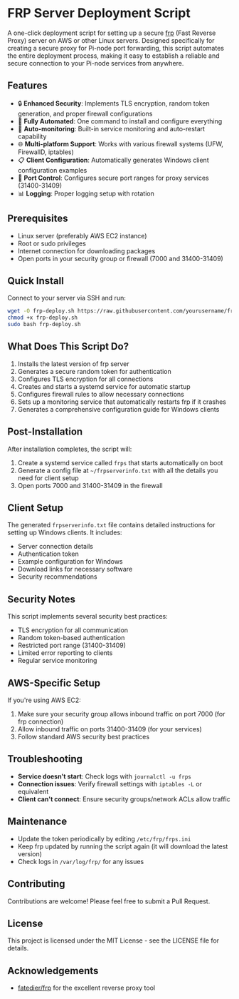 # FRP Server Deployment Script

A one-click deployment script for setting up a secure [frp](https://github.com/fatedier/frp) (Fast Reverse Proxy) server on AWS or other Linux servers. Designed specifically for creating a secure proxy for Pi-node port forwarding, this script automates the entire deployment process, making it easy to establish a reliable and secure connection to your Pi-node services from anywhere.

## Features

- 🔒 **Enhanced Security**: Implements TLS encryption, random token generation, and proper firewall configurations
- 🚀 **Fully Automated**: One command to install and configure everything
- 🔄 **Auto-monitoring**: Built-in service monitoring and auto-restart capability
- 🌐 **Multi-platform Support**: Works with various firewall systems (UFW, FirewallD, iptables)
- 📋 **Client Configuration**: Automatically generates Windows client configuration examples
- 🔧 **Port Control**: Configures secure port ranges for proxy services (31400-31409)
- 📊 **Logging**: Proper logging setup with rotation

## Prerequisites

- Linux server (preferably AWS EC2 instance)
- Root or sudo privileges
- Internet connection for downloading packages
- Open ports in your security group or firewall (7000 and 31400-31409)

## Quick Install

Connect to your server via SSH and run:

```bash
wget -O frp-deploy.sh https://raw.githubusercontent.com/yourusername/frp-server-deploy/main/frp-deploy.sh
chmod +x frp-deploy.sh
sudo bash frp-deploy.sh
```

## What Does This Script Do?

1. Installs the latest version of frp server
2. Generates a secure random token for authentication
3. Configures TLS encryption for all connections
4. Creates and starts a systemd service for automatic startup
5. Configures firewall rules to allow necessary connections
6. Sets up a monitoring service that automatically restarts frp if it crashes
7. Generates a comprehensive configuration guide for Windows clients

## Post-Installation

After installation completes, the script will:

1. Create a systemd service called `frps` that starts automatically on boot
2. Generate a config file at `~/frpserverinfo.txt` with all the details you need for client setup
3. Open ports 7000 and 31400-31409 in the firewall

## Client Setup

The generated `frpserverinfo.txt` file contains detailed instructions for setting up Windows clients. It includes:

- Server connection details
- Authentication token
- Example configuration for Windows
- Download links for necessary software
- Security recommendations

## Security Notes

This script implements several security best practices:

- TLS encryption for all communication
- Random token-based authentication
- Restricted port range (31400-31409)
- Limited error reporting to clients
- Regular service monitoring

## AWS-Specific Setup

If you're using AWS EC2:

1. Make sure your security group allows inbound traffic on port 7000 (for frp connection)
2. Allow inbound traffic on ports 31400-31409 (for your services)
3. Follow standard AWS security best practices

## Troubleshooting

- **Service doesn't start**: Check logs with `journalctl -u frps`
- **Connection issues**: Verify firewall settings with `iptables -L` or equivalent
- **Client can't connect**: Ensure security groups/network ACLs allow traffic

## Maintenance

- Update the token periodically by editing `/etc/frp/frps.ini`
- Keep frp updated by running the script again (it will download the latest version)
- Check logs in `/var/log/frp/` for any issues

## Contributing

Contributions are welcome! Please feel free to submit a Pull Request.

## License

This project is licensed under the MIT License - see the LICENSE file for details.

## Acknowledgements

- [fatedier/frp](https://github.com/fatedier/frp) for the excellent reverse proxy tool
